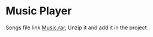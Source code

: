 # Music Player
Songs file link [Music.rar](https://www.mediafire.com/file/hpbsflbfgahzqiz/Music.rar/file), Unzip it and add it in the project
